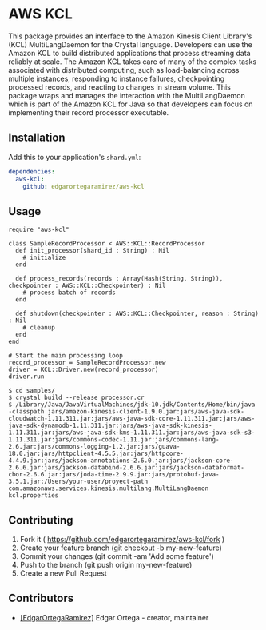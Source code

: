 # AWS KCL

This package provides an interface to the Amazon Kinesis Client Library's (KCL)
MultiLangDaemon for the Crystal language. Developers can use the Amazon KCL to
build distributed applications that process streaming data reliably at scale.
The Amazon KCL takes care of many of the complex tasks associated with
distributed computing, such as load-balancing across multiple instances,
responding to instance failures, checkpointing processed records, and reacting
to changes in stream volume. This package wraps and manages the interaction
with the MultiLangDaemon which is part of the Amazon KCL for Java so that
developers can focus on implementing their record processor executable.

## Installation

Add this to your application's `shard.yml`:

```yaml
dependencies:
  aws-kcl:
    github: edgarortegaramirez/aws-kcl
```

## Usage

```crystal
require "aws-kcl"

class SampleRecordProcessor < AWS::KCL::RecordProcessor
  def init_processor(shard_id : String) : Nil
    # initialize
  end

  def process_records(records : Array(Hash(String, String)), checkpointer : AWS::KCL::Checkpointer) : Nil
    # process batch of records
  end

  def shutdown(checkpointer : AWS::KCL::Checkpointer, reason : String) : Nil
    # cleanup
  end
end

# Start the main processing loop
record_processor = SampleRecordProcessor.new
driver = KCL::Driver.new(record_processor)
driver.run
```

```
$ cd samples/
$ crystal build --release processor.cr
$ /Library/Java/JavaVirtualMachines/jdk-10.jdk/Contents/Home/bin/java -classpath jars/amazon-kinesis-client-1.9.0.jar:jars/aws-java-sdk-cloudwatch-1.11.311.jar:jars/aws-java-sdk-core-1.11.311.jar:jars/aws-java-sdk-dynamodb-1.11.311.jar:jars/aws-java-sdk-kinesis-1.11.311.jar:jars/aws-java-sdk-kms-1.11.311.jar:jars/aws-java-sdk-s3-1.11.311.jar:jars/commons-codec-1.11.jar:jars/commons-lang-2.6.jar:jars/commons-logging-1.2.jar:jars/guava-18.0.jar:jars/httpclient-4.5.5.jar:jars/httpcore-4.4.9.jar:jars/jackson-annotations-2.6.0.jar:jars/jackson-core-2.6.6.jar:jars/jackson-databind-2.6.6.jar:jars/jackson-dataformat-cbor-2.6.6.jar:jars/joda-time-2.9.9.jar:jars/protobuf-java-3.5.1.jar:/Users/your-user/proyect-path com.amazonaws.services.kinesis.multilang.MultiLangDaemon kcl.properties
```

## Contributing

1. Fork it ( https://github.com/edgarortegaramirez/aws-kcl/fork )
2. Create your feature branch (git checkout -b my-new-feature)
3. Commit your changes (git commit -am 'Add some feature')
4. Push to the branch (git push origin my-new-feature)
5. Create a new Pull Request

## Contributors

- [[EdgarOrtegaRamirez]](https://github.com/EdgarOrtegaRamirez) Edgar Ortega - creator, maintainer
